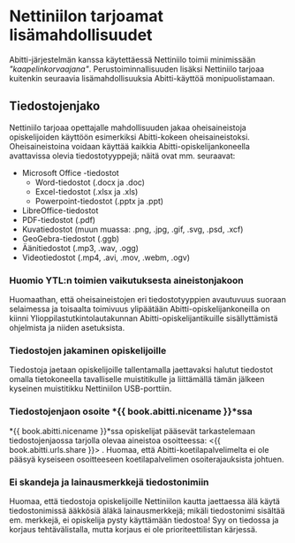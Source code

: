 # Nettiniilon tarjoamat lisämahdollisuudet

Abitti-järjestelmän kanssa käytettäessä Nettiniilo toimii minimissään *"kaapelinkorvaajana"*. Perustoiminnallisuuden lisäksi Nettiniilo tarjoaa kuitenkin seuraavia lisämahdollisuuksia Abitti-käyttöä monipuolistamaan.

## Tiedostojenjako

Nettiniilo tarjoaa opettajalle mahdollisuuden jakaa oheisaineistoja opiskelijoiden käyttöön esimerkiksi Abitti-kokeen oheisaineistoksi. Oheisaineistoina voidaan käyttää kaikkia Abitti-opiskelijankoneella avattavissa olevia tiedostotyyppejä; näitä ovat mm. seuraavat:

- Microsoft Office -tiedostot
	- Word-tiedostot (.docx ja .doc)
	- Excel-tiedostot (.xlsx ja .xls)
	- Powerpoint-tiedostot (.pptx ja .ppt)
- LibreOffice-tiedostot
- PDF-tiedostot (.pdf)
- Kuvatiedostot (muun muassa: .png, .jpg, .gif, .svg, .psd, .xcf)
- GeoGebra-tiedostot (.ggb)
- Äänitiedostot (.mp3, .wav, .ogg)
- Videotiedostot (.mp4, .avi, .mov, .webm, .ogv)

### Huomio YTL:n toimien vaikutuksesta aineistonjakoon

Huomaathan, että oheisaineistojen eri tiedostotyyppien avautuvuus suoraan selaimessa ja toisaalta toimivuus ylipäätään Abitti-opiskelijankoneilla on kiinni Ylioppilastutkintolautakunnan Abitti-opiskelijantikuille sisällyttämistä ohjelmista ja niiden asetuksista.

### Tiedostojen jakaminen opiskelijoille

Tiedostoja jaetaan opiskelijoille tallentamalla jaettavaksi halutut tiedostot omalla tietokoneella tavalliselle muistitikulle ja liittämällä tämän jälkeen kyseinen muistitikku Nettiniilon USB-porttiin.

### Tiedostojenjaon osoite *{{ book.abitti.nicename }}*ssa

*{{ book.abitti.nicename }}*ssa opiskelijat pääsevät tarkastelemaan tiedostojenjaossa tarjolla olevaa aineistoa osoitteessa:
<{{ book.abitti.urls.share }}> . Huomaa, että Abitti-koetilapalvelimelta ei ole pääsyä kyseiseen osoitteeseen koetilapalvelimen osoiterajauksista johtuen.

### Ei skandeja ja lainausmerkkejä tiedostonimiin

Huomaa, että tiedostoja opiskelijoille Nettiniilon kautta jaettaessa älä käytä tiedostonimissä ääkkösiä äläkä lainausmerkkejä; mikäli tiedostonimi sisältää em. merkkejä, ei opiskelija pysty käyttämään tiedostoa! Syy on tiedossa ja korjaus tehtävälistalla, mutta korjaus ei ole prioriteettilistan kärjessä.


<!--
## Tiedostojen palautus

Nettiniilon ohjelmistopäivityksen version 1.1 myötä opiskelijat voivat myös palauttaa tiedostoja opettajalle menemällä Abitti-järjestelmäään käynnistetyllä selaimellaan tiedostojenpalautuksen osoitteeseen: <{{ book.abitti.urls.upload }}>

Näin ollen Abitti-kokeissa on mahdollista toteuttaa laajempia kysymystyyppejä kun vastaukset eivät ole rajoitettuja Abitti-järjestelmän tarjoamiin pelkkiin tekstivastauksiin.

### Tiedostojenpalautukseen ei pääsyä koetilapalvelimelta

Huomaa, että opettajan koetilapalvelimelta ei ole koetilapalvelimen palomuuriasetuksista johtuen pääsyä tiedostojenpalautuksen mukaiseen osoitteeseen (<{{ book.abitti.urls.upload }}>) vaikka opiskelijoiden Abitti-järjestelmään käynnistetyiltä koneilta kyseiseen osoitteseen onkin pääsy.
-->